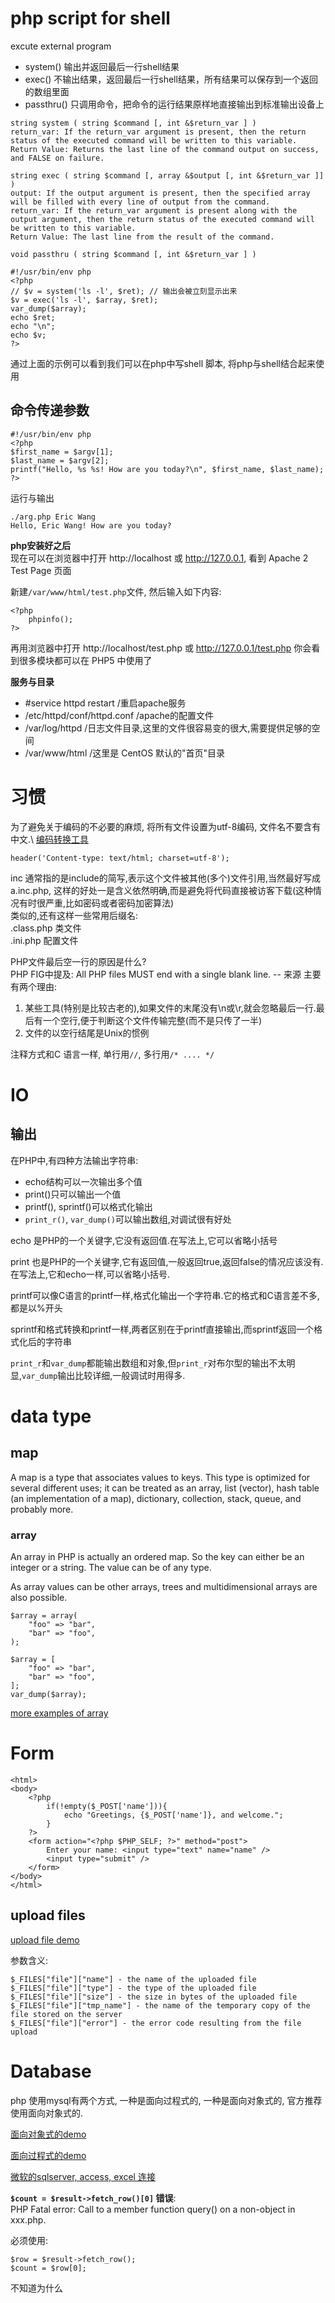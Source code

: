 # php script for shell
excute external program

- system() 输出并返回最后一行shell结果
- exec() 不输出结果，返回最后一行shell结果，所有结果可以保存到一个返回的数组里面
- passthru() 只调用命令，把命令的运行结果原样地直接输出到标准输出设备上

```
string system ( string $command [, int &$return_var ] )
return_var: If the return_var argument is present, then the return status of the executed command will be written to this variable.
Return Value: Returns the last line of the command output on success, and FALSE on failure.

string exec ( string $command [, array &$output [, int &$return_var ]] )
output: If the output argument is present, then the specified array will be filled with every line of output from the command. 
return_var: If the return_var argument is present along with the output argument, then the return status of the executed command will be written to this variable.
Return Value: The last line from the result of the command.

void passthru ( string $command [, int &$return_var ] )
```

```
#!/usr/bin/env php
<?php
// $v = system('ls -l', $ret); // 输出会被立刻显示出来
$v = exec('ls -l', $array, $ret);
var_dump($array);
echo $ret;
echo "\n";
echo $v;
?>
```
通过上面的示例可以看到我们可以在php中写shell 脚本, 将php与shell结合起来使用

## 命令传递参数
```
#!/usr/bin/env php
<?php
$first_name = $argv[1]; 
$last_name = $argv[2]; 
printf("Hello, %s %s! How are you today?\n", $first_name, $last_name);
?>
```
运行与输出
```
./arg.php Eric Wang
Hello, Eric Wang! How are you today?
```

**php安装好之后**  
现在可以在浏览器中打开 http://localhost 或 http://127.0.0.1, 看到 Apache 2 Test Page 页面

新建`/var/www/html/test.php`文件, 然后输入如下内容:

	<?php
		phpinfo();
	?>

再用浏览器中打开 http://localhost/test.php 或 http://127.0.0.1/test.php  你会看到很多模块都可以在 PHP5 中使用了

**服务与目录**

- #service httpd restart      /重启apache服务
- /etc/httpd/conf/httpd.conf    /apache的配置文件
- /var/log/httpd               /日志文件目录,这里的文件很容易变的很大,需要提供足够的空间
- /var/www/html                /这里是 CentOS 默认的"首页"目录

# 习惯
为了避免关于编码的不必要的麻烦, 将所有文件设置为utf-8编码, 文件名不要含有中文.\\
[编码转换工具](../../bash/gbkTOutf8.sh)

	header('Content-type: text/html; charset=utf-8');

inc 通常指的是include的简写,表示这个文件被其他(多个)文件引用,当然最好写成 a.inc.php,
这样的好处一是含义依然明确,而是避免将代码直接被访客下载(这种情况有时很严重,比如密码或者密码加密算法)  
类似的,还有这样一些常用后缀名:  
.class.php   类文件  
.ini.php     配置文件

PHP文件最后空一行的原因是什么?  
PHP FIG中提及: All PHP files MUST end with a single blank line. -- 来源
主要有两个理由:

1. 某些工具(特别是比较古老的),如果文件的末尾没有\n或\r,就会忽略最后一行.最后有一个空行,便于判断这个文件传输完整(而不是只传了一半)
1. 文件的以空行结尾是Unix的惯例

注释方式和C 语言一样, 单行用`//`, 多行用`/* .... */`

# IO
## 输出
在PHP中,有四种方法输出字符串:

- echo结构可以一次输出多个值
- print()只可以输出一个值
- printf(), sprintf()可以格式化输出
- `print_r()`, `var_dump()`可以输出数组,对调试很有好处

echo 是PHP的一个关键字,它没有返回值.在写法上,它可以省略小括号

print 也是PHP的一个关键字,它有返回值,一般返回true,返回false的情况应该没有.在写法上,它和echo一样,可以省略小括号.

printf可以像C语言的printf一样,格式化输出一个字符串.它的格式和C语言差不多,都是以%开头

sprintf和格式转换和printf一样,两者区别在于printf直接输出,而sprintf返回一个格式化后的字符串

`print_r`和`var_dump`都能输出数组和对象,但`print_r`对布尔型的输出不太明显,`var_dump`输出比较详细,一般调试时用得多. 

# data type
## map
A map is a type that associates values to keys. 
This type is optimized for several different uses; 
it can be treated as an array, list (vector), hash table (an implementation of a map), dictionary, collection, stack, queue, and probably more. 

### array
An array in PHP is actually an ordered map. So the key can either be an integer or a string. The value can be of any type.

As array values can be other arrays, trees and multidimensional arrays are also possible.
```
$array = array(
    "foo" => "bar",
    "bar" => "foo",
);

$array = [
    "foo" => "bar",
    "bar" => "foo",
];
var_dump($array);
```
[more examples of array](../demo/php/array.php)

# Form 
	<html>
	<body>
		<?php 
			if(!empty($_POST['name'])){
				echo "Greetings, {$_POST['name']}, and welcome.";
			}
		?>
		<form action="<?php $PHP_SELF; ?>" method="post">
			Enter your name: <input type="text" name="name" />
			<input type="submit" />
		</form>
	</body>
	</html>

## upload files
[upload file demo](../demo/php/upload-file.php)

参数含义:

	$_FILES["file"]["name"] - the name of the uploaded file
	$_FILES["file"]["type"] - the type of the uploaded file
	$_FILES["file"]["size"] - the size in bytes of the uploaded file
	$_FILES["file"]["tmp_name"] - the name of the temporary copy of the file stored on the server
	$_FILES["file"]["error"] - the error code resulting from the file upload

# Database
php 使用mysql有两个方式, 一种是面向过程式的, 一种是面向对象式的, 官方推荐使用面向对象式的.

[面向对象式的demo](../demo/php/db/mysql_object-oriented.php)

[面向过程式的demo](../demo/php/db/mysql_procedure-oriented.php)

[微软的sqlserver, access, excel 连接](../demo/php/db/ms.php)

**`$count = $result->fetch_row()[0]` 错误**:   
PHP Fatal error:  Call to a member function query() on a non-object in xxx.php. 

必须使用:

	$row = $result->fetch_row();
	$count = $row[0];
不知道为什么

